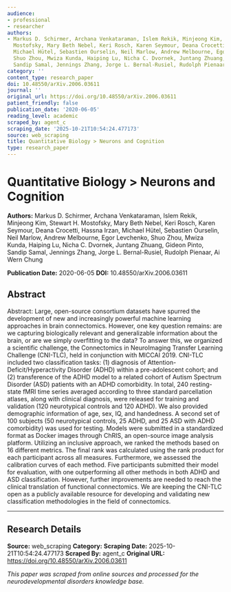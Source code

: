 ```yaml
---
audience:
- professional
- researcher
authors:
- Markus D. Schirmer, Archana Venkataraman, Islem Rekik, Minjeong Kim, Stewart H.
  Mostofsky, Mary Beth Nebel, Keri Rosch, Karen Seymour, Deana Crocetti, Hassna Irzan,
  Michael Hütel, Sebastien Ourselin, Neil Marlow, Andrew Melbourne, Egor Levchenko,
  Shuo Zhou, Mwiza Kunda, Haiping Lu, Nicha C. Dvornek, Juntang Zhuang, Gideon Pinto,
  Sandip Samal, Jennings Zhang, Jorge L. Bernal-Rusiel, Rudolph Pienaar, Ai Wern Chung
category: ''
content_type: research_paper
doi: 10.48550/arXiv.2006.03611
journal: ''
original_url: https://doi.org/10.48550/arXiv.2006.03611
patient_friendly: false
publication_date: '2020-06-05'
reading_level: academic
scraped_by: agent_c
scraping_date: '2025-10-21T10:54:24.477173'
source: web_scraping
title: Quantitative Biology > Neurons and Cognition
type: research_paper
---
```

# Quantitative Biology > Neurons and Cognition

**Authors:** Markus D. Schirmer, Archana Venkataraman, Islem Rekik, Minjeong Kim, Stewart H. Mostofsky, Mary Beth Nebel, Keri Rosch, Karen Seymour, Deana Crocetti, Hassna Irzan, Michael Hütel, Sebastien Ourselin, Neil Marlow, Andrew Melbourne, Egor Levchenko, Shuo Zhou, Mwiza Kunda, Haiping Lu, Nicha C. Dvornek, Juntang Zhuang, Gideon Pinto, Sandip Samal, Jennings Zhang, Jorge L. Bernal-Rusiel, Rudolph Pienaar, Ai Wern Chung

**Publication Date:** 2020-06-05
**DOI:** 10.48550/arXiv.2006.03611

## Abstract

Abstract:
Large, open-source consortium datasets have spurred the development of new and increasingly powerful machine learning approaches in brain connectomics. However, one key question remains: are we capturing biologically relevant and generalizable information about the brain, or are we simply overfitting to the data? To answer this, we organized a scientific challenge, the Connectomics in NeuroImaging Transfer Learning Challenge (CNI-TLC), held in conjunction with MICCAI 2019. CNI-TLC included two classification tasks: (1) diagnosis of Attention-Deficit/Hyperactivity Disorder (ADHD) within a pre-adolescent cohort; and (2) transference of the ADHD model to a related cohort of Autism Spectrum Disorder (ASD) patients with an ADHD comorbidity. In total, 240 resting-state fMRI time series averaged according to three standard parcellation atlases, along with clinical diagnosis, were released for training and validation (120 neurotypical controls and 120 ADHD). We also provided demographic information of age, sex, IQ, and handedness. A second set of 100 subjects (50 neurotypical controls, 25 ADHD, and 25 ASD with ADHD comorbidity) was used for testing. Models were submitted in a standardized format as Docker images through ChRIS, an open-source image analysis platform. Utilizing an inclusive approach, we ranked the methods based on 16 different metrics. The final rank was calculated using the rank product for each participant across all measures. Furthermore, we assessed the calibration curves of each method. Five participants submitted their model for evaluation, with one outperforming all other methods in both ADHD and ASD classification. However, further improvements are needed to reach the clinical translation of functional connectomics. We are keeping the CNI-TLC open as a publicly available resource for developing and validating new classification methodologies in the field of connectomics.

---

## Research Details

**Source:** web_scraping
**Category:** 
**Scraping Date:** 2025-10-21T10:54:24.477173
**Scraped By:** agent_c
**Original URL:** https://doi.org/10.48550/arXiv.2006.03611

*This paper was scraped from online sources and processed for the neurodevelopmental disorders knowledge base.*